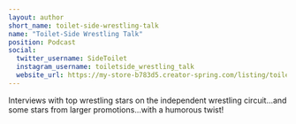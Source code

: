 ```yaml
---
layout: author
short_name: toilet-side-wrestling-talk
name: "Toilet-Side Wrestling Talk"
position: Podcast
social:
  twitter_username: SideToilet
  instagram_username: toiletside_wrestling_talk
  website_url: https://my-store-b783d5.creator-spring.com/listing/toilet-side-wrestling-talk
---
```

Interviews with top wrestling stars on the independent wrestling circuit...and some stars from larger promotions...with a humorous twist!
